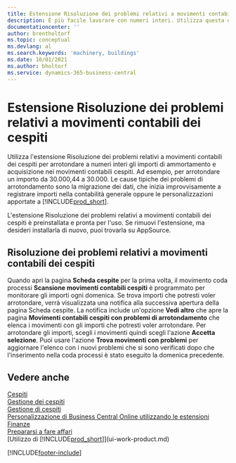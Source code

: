 ```yaml
---
title: Estensione Risoluzione dei problemi relativi a movimenti contabili dei cespiti
description: È più facile lavorare con numeri interi. Utilizza questa estensione per arrotondare gli importi dei cespiti nella contabilità dei cespiti.
documentationcenter: ''
author: brentholtorf
ms.topic: conceptual
ms.devlang: al
ms.search.keywords: 'machinery, buildings'
ms.date: 10/01/2021
ms.author: bholtorf
ms.service: dynamics-365-business-central
---
```

# <a name="the-troubleshooting-fa-ledger-entries-extension"></a>Estensione Risoluzione dei problemi relativi a movimenti contabili dei cespiti
Utilizza l'estensione Risoluzione dei problemi relativi a movimenti contabili dei cespiti per arrotondare a numeri interi gli importi di ammortamento e acquisizione nei movimenti contabili cespiti. Ad esempio, per arrotondare un importo da 30.000,44 a 30.000. Le cause tipiche dei problemi di arrotondamento sono la migrazione dei dati, che inizia improvvisamente a registrare importi nella contabilità generale oppure le personalizzazioni apportate a [!INCLUDE[prod_short](includes/prod_short.md)].

L'estensione Risoluzione dei problemi relativi a movimenti contabili dei cespiti è preinstallata e pronta per l'uso. Se rimuovi l'estensione, ma desideri installarla di nuovo, puoi trovarla su AppSource.

## <a name="troubleshooting-fixed-asset-ledger-entries"></a>Risoluzione dei problemi relativi a movimenti contabili dei cespiti
Quando apri la pagina **Scheda cespite** per la prima volta, il movimento coda processi **Scansione movimenti contabili cespiti** è programmato per monitorare gli importi ogni domenica. Se trova importi che potresti voler arrotondare, verrà visualizzata una notifica alla successiva apertura della pagina Scheda cespite. La notifica include un'opzione **Vedi altro** che apre la pagina **Movimenti contabili cespiti con problemi di arrotondamento** che elenca i movimenti con gli importi che potresti voler arrotondare. Per arrotondare gli importi, scegli i movimenti quindi scegli l'azione  **Accetta selezione**. Puoi usare l'azione **Trova movimenti con problemi** per aggiornare l'elenco con i nuovi problemi che si sono verificati dopo che l'inserimento nella coda processi è stato eseguito la domenica precedente.

## <a name="see-also"></a>Vedere anche
[Cespiti](fa-manage.md)  
[Gestione dei cespiti](fa-manage.md)  
[Gestione di cespiti](fa-how-maintain.md)  
[Personalizzazione di Business Central Online utilizzando le estensioni](ui-extensions.md)  
[Finanze](finance.md)  
[Prepararsi a fare affari](ui-get-ready-business.md)  
[Utilizzo di [!INCLUDE[prod_short](includes/prod_short.md)]](ui-work-product.md)  


[!INCLUDE[footer-include](includes/footer-banner.md)]



